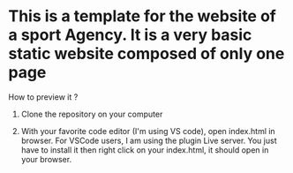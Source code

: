 # This is a template for the website of a sport Agency. It is a very basic static website composed of only one page

How to preview it ?

1. Clone the repository on your computer

2. With your favorite code editor (I'm using VS code), open index.html in browser. For VSCode users, I am using the plugin Live server. You just have to install it then right click on your index.html, it should open in your browser.